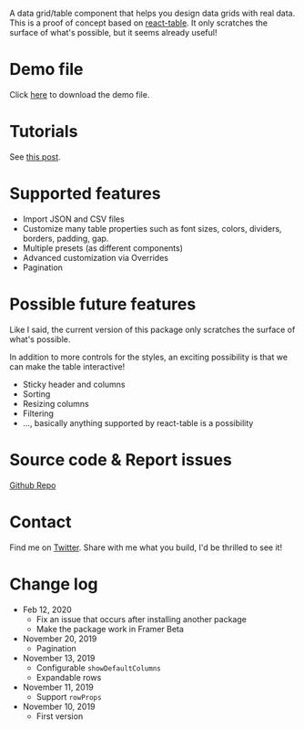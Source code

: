 A data grid/table component that helps you design data grids with real data. This is a proof of concept based on [react-table](https://github.com/tannerlinsley/react-table). It only scratches the surface of what's possible, but it seems already useful!

# Demo file
Click [here](https://github.com/lintonye/tables/raw/master/demos.framerx) to download the demo file.

# Tutorials
See [this post](https://learnreact.design/2020/02/08/design-data-tables-with-real-tables-part-1).

# Supported features
- Import JSON and CSV files
- Customize many table properties such as font sizes, colors, dividers, borders, padding, gap.
- Multiple presets (as different components)
- Advanced customization via Overrides
- Pagination

# Possible future features
Like I said, the current version of this package only scratches the surface of what's possible.

In addition to more controls for the styles, an exciting possibility is that we can make the table interactive!

- Sticky header and columns
- Sorting
- Resizing columns
- Filtering
- ..., basically anything supported by react-table is a possibility

# Source code & Report issues
[Github Repo](https://github.com/lintonye/tables)

# Contact
Find me on [Twitter](https://twitter.com/lintonye). Share with me what you build, I'd be thrilled to see it!

# Change log
- Feb 12, 2020
  - Fix an issue that occurs after installing another package
  - Make the package work in Framer Beta 
- November 20, 2019
  - Pagination
- November 13, 2019
  - Configurable `showDefaultColumns`
  - Expandable rows
- November 11, 2019
  - Support `rowProps`
- November 10, 2019
  - First version

